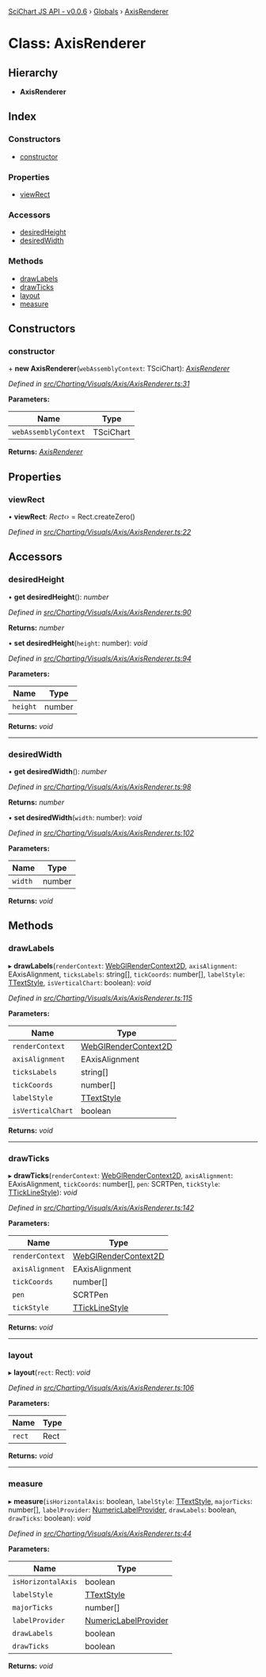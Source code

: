 [SciChart JS API - v0.0.6](../README.md) › [Globals](../globals.md) › [AxisRenderer](axisrenderer.md)

# Class: AxisRenderer

## Hierarchy

* **AxisRenderer**

## Index

### Constructors

* [constructor](axisrenderer.md#constructor)

### Properties

* [viewRect](axisrenderer.md#viewrect)

### Accessors

* [desiredHeight](axisrenderer.md#desiredheight)
* [desiredWidth](axisrenderer.md#desiredwidth)

### Methods

* [drawLabels](axisrenderer.md#drawlabels)
* [drawTicks](axisrenderer.md#drawticks)
* [layout](axisrenderer.md#layout)
* [measure](axisrenderer.md#measure)

## Constructors

###  constructor

\+ **new AxisRenderer**(`webAssemblyContext`: TSciChart): *[AxisRenderer](axisrenderer.md)*

*Defined in [src/Charting/Visuals/Axis/AxisRenderer.ts:31](https://github.com/ABTSoftware/SciChart.Dev/blob/f6fba97af2/Web/src/SciChart/src/Charting/Visuals/Axis/AxisRenderer.ts#L31)*

**Parameters:**

Name | Type |
------ | ------ |
`webAssemblyContext` | TSciChart |

**Returns:** *[AxisRenderer](axisrenderer.md)*

## Properties

###  viewRect

• **viewRect**: *Rect‹›* = Rect.createZero()

*Defined in [src/Charting/Visuals/Axis/AxisRenderer.ts:22](https://github.com/ABTSoftware/SciChart.Dev/blob/f6fba97af2/Web/src/SciChart/src/Charting/Visuals/Axis/AxisRenderer.ts#L22)*

## Accessors

###  desiredHeight

• **get desiredHeight**(): *number*

*Defined in [src/Charting/Visuals/Axis/AxisRenderer.ts:90](https://github.com/ABTSoftware/SciChart.Dev/blob/f6fba97af2/Web/src/SciChart/src/Charting/Visuals/Axis/AxisRenderer.ts#L90)*

**Returns:** *number*

• **set desiredHeight**(`height`: number): *void*

*Defined in [src/Charting/Visuals/Axis/AxisRenderer.ts:94](https://github.com/ABTSoftware/SciChart.Dev/blob/f6fba97af2/Web/src/SciChart/src/Charting/Visuals/Axis/AxisRenderer.ts#L94)*

**Parameters:**

Name | Type |
------ | ------ |
`height` | number |

**Returns:** *void*

___

###  desiredWidth

• **get desiredWidth**(): *number*

*Defined in [src/Charting/Visuals/Axis/AxisRenderer.ts:98](https://github.com/ABTSoftware/SciChart.Dev/blob/f6fba97af2/Web/src/SciChart/src/Charting/Visuals/Axis/AxisRenderer.ts#L98)*

**Returns:** *number*

• **set desiredWidth**(`width`: number): *void*

*Defined in [src/Charting/Visuals/Axis/AxisRenderer.ts:102](https://github.com/ABTSoftware/SciChart.Dev/blob/f6fba97af2/Web/src/SciChart/src/Charting/Visuals/Axis/AxisRenderer.ts#L102)*

**Parameters:**

Name | Type |
------ | ------ |
`width` | number |

**Returns:** *void*

## Methods

###  drawLabels

▸ **drawLabels**(`renderContext`: [WebGlRenderContext2D](webglrendercontext2d.md), `axisAlignment`: EAxisAlignment, `ticksLabels`: string[], `tickCoords`: number[], `labelStyle`: [TTextStyle](../globals.md#ttextstyle), `isVerticalChart`: boolean): *void*

*Defined in [src/Charting/Visuals/Axis/AxisRenderer.ts:115](https://github.com/ABTSoftware/SciChart.Dev/blob/f6fba97af2/Web/src/SciChart/src/Charting/Visuals/Axis/AxisRenderer.ts#L115)*

**Parameters:**

Name | Type |
------ | ------ |
`renderContext` | [WebGlRenderContext2D](webglrendercontext2d.md) |
`axisAlignment` | EAxisAlignment |
`ticksLabels` | string[] |
`tickCoords` | number[] |
`labelStyle` | [TTextStyle](../globals.md#ttextstyle) |
`isVerticalChart` | boolean |

**Returns:** *void*

___

###  drawTicks

▸ **drawTicks**(`renderContext`: [WebGlRenderContext2D](webglrendercontext2d.md), `axisAlignment`: EAxisAlignment, `tickCoords`: number[], `pen`: SCRTPen, `tickStyle`: [TTickLineStyle](../globals.md#tticklinestyle)): *void*

*Defined in [src/Charting/Visuals/Axis/AxisRenderer.ts:142](https://github.com/ABTSoftware/SciChart.Dev/blob/f6fba97af2/Web/src/SciChart/src/Charting/Visuals/Axis/AxisRenderer.ts#L142)*

**Parameters:**

Name | Type |
------ | ------ |
`renderContext` | [WebGlRenderContext2D](webglrendercontext2d.md) |
`axisAlignment` | EAxisAlignment |
`tickCoords` | number[] |
`pen` | SCRTPen |
`tickStyle` | [TTickLineStyle](../globals.md#tticklinestyle) |

**Returns:** *void*

___

###  layout

▸ **layout**(`rect`: Rect): *void*

*Defined in [src/Charting/Visuals/Axis/AxisRenderer.ts:106](https://github.com/ABTSoftware/SciChart.Dev/blob/f6fba97af2/Web/src/SciChart/src/Charting/Visuals/Axis/AxisRenderer.ts#L106)*

**Parameters:**

Name | Type |
------ | ------ |
`rect` | Rect |

**Returns:** *void*

___

###  measure

▸ **measure**(`isHorizontalAxis`: boolean, `labelStyle`: [TTextStyle](../globals.md#ttextstyle), `majorTicks`: number[], `labelProvider`: [NumericLabelProvider](numericlabelprovider.md), `drawLabels`: boolean, `drawTicks`: boolean): *void*

*Defined in [src/Charting/Visuals/Axis/AxisRenderer.ts:44](https://github.com/ABTSoftware/SciChart.Dev/blob/f6fba97af2/Web/src/SciChart/src/Charting/Visuals/Axis/AxisRenderer.ts#L44)*

**Parameters:**

Name | Type |
------ | ------ |
`isHorizontalAxis` | boolean |
`labelStyle` | [TTextStyle](../globals.md#ttextstyle) |
`majorTicks` | number[] |
`labelProvider` | [NumericLabelProvider](numericlabelprovider.md) |
`drawLabels` | boolean |
`drawTicks` | boolean |

**Returns:** *void*
